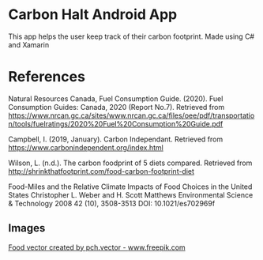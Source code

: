 # Carbon Halt Android App
This app helps the user keep track of their carbon footprint. Made using C# and Xamarin

# References

Natural Resources Canada, Fuel Consumption Guide. (2020). Fuel Consumption Guides: Canada, 2020 (Report No.7). Retrieved from https://www.nrcan.gc.ca/sites/www.nrcan.gc.ca/files/oee/pdf/transportation/tools/fuelratings/2020%20Fuel%20Consumption%20Guide.pdf

Campbell, I. (2019, January). Carbon Independant. Retrieved from https://www.carbonindependent.org/index.html

Wilson, L. (n.d.). The carbon foodprint of 5 diets compared. Retrieved from http://shrinkthatfootprint.com/food-carbon-footprint-diet

Food-Miles and the Relative Climate Impacts of Food Choices in the United States
Christopher L. Weber and H. Scott Matthews
Environmental Science & Technology 2008 42 (10), 3508-3513
DOI: 10.1021/es702969f

## Images

<a href="https://www.freepik.com/free-photos-vectors/food">Food vector created by pch.vector - www.freepik.com</a>
